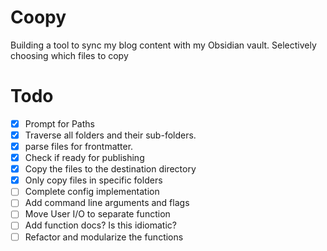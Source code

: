# Coopy
Building a tool to sync my blog content with my Obsidian vault. Selectively choosing which files to copy


# Todo
 - [X] Prompt for Paths
 - [X] Traverse all folders and their sub-folders.
 - [X] parse files for frontmatter.
 - [X] Check if ready for publishing
 - [X] Copy the files to the destination directory
 - [X] Only copy files in specific folders
 - [ ] Complete config implementation
 - [ ] Add command line arguments and flags
 - [ ] Move User I/O to separate function
 - [ ] Add function docs? Is this idiomatic?
 - [ ] Refactor and modularize the functions
